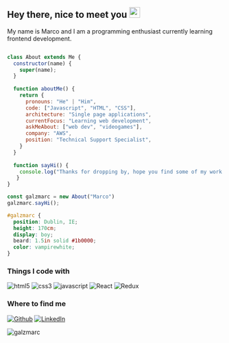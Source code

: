 <h2 align="left">Hey there, nice to meet you <img src="https://emojis.slackmojis.com/emojis/images/1531849430/4246/blob-sunglasses.gif?1531849430" width="25"/></h2>
<p align="left">My name is Marco and I am a programming enthusiast currently learning frontend development.</p>

```javascript

class About extends Me {
  constructor(name) {
    super(name);
  }
  
  function aboutMe() {
    return {
      pronouns: "He" | "Him",
      code: ["Javascript", "HTML", "CSS"],
      architecture: "Single page applications",
      currentFocus: "Learning web development",
      askMeAbout: ["web dev", "videogames"],
      company: "AWS",
      position: "Technical Support Specialist",
    }  
  }
  
  function sayHi() {
    console.log("Thanks for dropping by, hope you find some of my work interesting.")
   }
}

const galzmarc = new About("Marco")
galzmarc.sayHi();
```

```css
#galzmarc { 
  position: Dublin, IE; 
  height: 170cm; 
  display: boy;
  beard: 1.5in solid #1b0000;
  color: vampirewhite;
}
```

<h3>Things I code with</h3>
<p>
  <img alt="html5" src="https://img.shields.io/badge/-HTML5-E34F26?style=flat-square&logo=html5&logoColor=white" />
  <img alt="css3" src="https://img.shields.io/badge/-CSS3-264DE4?style=flat-square&logo=css3&logoColor=white" />
  <img alt="javascript" src="https://img.shields.io/badge/-JavaScript-F7DF1E?style=flat-square&logo=javascript&logoColor=white" /> 
  <img alt="React" src="https://img.shields.io/badge/-React-45b8d8?style=flat-square&logo=react&logoColor=white" />
  <img alt="Redux" src="https://img.shields.io/badge/-Redux-764ABC?style=flat-square&logo=redux&logoColor=white" />
</p>

<h3>Where to find me</h3>

<p><a href="https://github.com/galzmarc" target="_blank"><img alt="Github" src="https://img.shields.io/badge/GitHub-%2312100E.svg?&style=for-the-badge&logo=Github&logoColor=white" /></a> <a href="https://www.linkedin.com/in/marcogalzignato" target="_blank"><img alt="LinkedIn" src="https://img.shields.io/badge/linkedin-%230077B5.svg?&style=for-the-badge&logo=linkedin&logoColor=white" /></a>
</p>

<p><img align="left" src="https://github-readme-stats.vercel.app/api/top-langs?username=galzmarc&show_icons=true&locale=en&layout=compact" alt="galzmarc" /></p>

<!--
**galzmarc/galzmarc** is a ✨ _special_ ✨ repository because its `README.md` (this file) appears on your GitHub profile.

Here are some ideas to get you started:

- 🔭 I’m currently working on ...
- 🌱 I’m currently learning ...
- 👯 I’m looking to collaborate on ...
- 🤔 I’m looking for help with ...
- 💬 Ask me about ...
- 📫 How to reach me: ...
- 😄 Pronouns: ...
- ⚡ Fun fact: ...
-->

